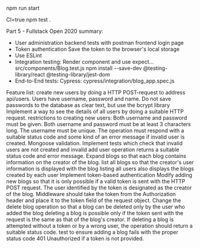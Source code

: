 npm run start

CI=true npm test .

Part 5 - Fullstack Open 2020 summary:

- User administration
    backend tests with postman
    frontend login page
- Token authentication
   Save the token to the browser's local storage
- Use ESLint
- Integration testing:
    Render component and use expect...
    src/components/Blog.test.js
    npm install --save-dev @testing-library/react @testing-library/jest-dom
- End-to-End tests: Cypress:
    cypress/integration/blog_app.spec.js
    



Feature list:
create new users by doing a HTTP POST-request to address api/users. Users have username, password and name.
Do not save passwords to the database as clear text, but use the bcrypt library 
Implement a way to see the details of all users by doing a suitable HTTP request.
restrictions to creating new users: Both username and password must be given. Both username and password must be at least 3 characters long. The username must be unique.
The operation must respond with a suitable status code and some kind of an error message if invalid user is created.
Mongoose validation.
Implement tests which check that invalid users are not created and invalid add user operation returns a suitable status code and error message.
Expand blogs so that each blog contains information on the creator of the blog.
list all blogs so that the creator's user information is displayed with the blog
listing all users also displays the blogs created by each user
Implement token-based authentication
Modify adding new blogs so that it is only possible if a valid token is sent with the HTTP POST request.
The user identified by the token is designated as the creator of the blog.
Middleware should take the token from the Authorization header and place it to the token field of the request object.
Change the delete blog operation so that a blog can be deleted only by the user who added the blog
deleting a blog is possible only if the token sent with the request is the same as that of the blog's creator.
If deleting a blog is attempted without a token or by a wrong user, the operation should return a suitable status code.
test to ensure adding a blog fails with the proper status code 401 Unauthorized if a token is not provided.